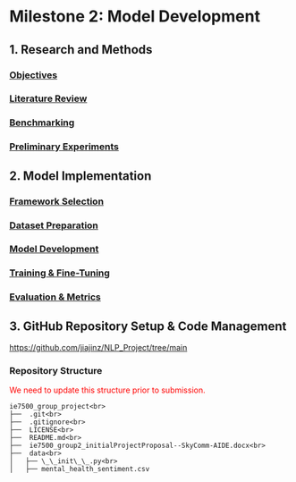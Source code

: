# Milestone 2: Model Development

## 1. Research and Methods

### <u>Objectives</u>


### <u>Literature Review</u>


### <u>Benchmarking</u>


### <u>Preliminary Experiments</u>


## 2. Model Implementation


### <u>Framework Selection</u>


### <u>Dataset Preparation</u>


### <u>Model Development</u>


### <u>Training & Fine-Tuning</u>


### <u>Evaluation & Metrics</u>


## 3. GitHub Repository Setup & Code Management
https://github.com/jiajinz/NLP_Project/tree/main


### Repository Structure
<span style="color:red">
<p>We need to update this structure prior to submission.</p>
</span>

```
ie7500_group_project<br>
├──  .git<br>
├──  .gitignore<br>
├──  LICENSE<br>
├──  README.md<br>
├──  ie7500_group2_initialProjectProposal--SkyComm-AIDE.docx<br>
├──  data<br>
│   ├── \_\_init\_\_.py<br>
│   ├── mental_health_sentiment.csv
```